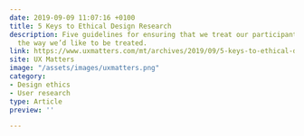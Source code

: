 ```yaml
---
date: 2019-09-09 11:07:16 +0100
title: 5 Keys to Ethical Design Research
description: Five guidelines for ensuring that we treat our participants and interviewees
  the way we’d like to be treated.
link: https://www.uxmatters.com/mt/archives/2019/09/5-keys-to-ethical-design-research.php
site: UX Matters
image: "/assets/images/uxmatters.png"
category:
- Design ethics
- User research
type: Article
preview: ''

---
```

